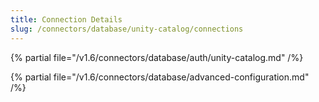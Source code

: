 ```yaml
---
title: Connection Details
slug: /connectors/database/unity-catalog/connections
---
```


{% partial file="/v1.6/connectors/database/auth/unity-catalog.md" /%}

{% partial file="/v1.6/connectors/database/advanced-configuration.md" /%}
